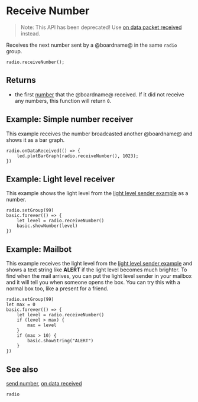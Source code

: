 # Receive Number

> Note: This API has been deprecated! Use [on data packet received](/reference/radio/on-data-packet-received) instead.

Receives the next number sent by a @boardname@ in the same `radio` group.

```sig
radio.receiveNumber();
```

## Returns

* the first [number](/types/number) that the @boardname@ received. If it did not receive any numbers, this function will return `0`.

## Example: Simple number receiver

This example receives the number broadcasted another @boardname@ and shows it as a bar graph.

```blocks
radio.onDataReceived(() => {
    led.plotBarGraph(radio.receiveNumber(), 1023);
})
```

## Example: Light level receiver

This example shows the light level from the [light level sender example](/reference/radio/send-number) as a number.

```blocks
radio.setGroup(99)
basic.forever(() => {
    let level = radio.receiveNumber()
    basic.showNumber(level)
})
```

## Example: Mailbot

This example receives the light level from the [light level sender example](/reference/radio/send-number) and shows a text string like **ALERT** if the light level becomes much brighter. To find when the mail arrives, you can put the light level sender in your mailbox and it will tell you when someone opens the box. You can try this with a normal box too, like a present for a friend.

```blocks
radio.setGroup(99)
let max = 0
basic.forever(() => {
    let level = radio.receiveNumber()
    if (level > max) {
        max = level
    }
    if (max > 10) {
        basic.showString("ALERT")
    }
})
```

## See also

[send number](/reference/radio/send-number), [on data received](/reference/radio/on-data-received)

```package
radio
```